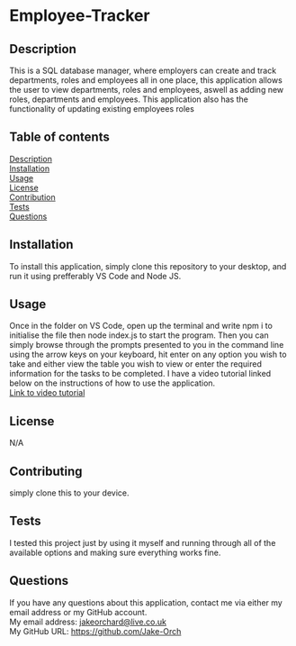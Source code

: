 # Employee-Tracker   
 
## Description  
This is a SQL database manager, where employers can create and track departments, roles and employees all in one place, this application allows the user to view departments, roles and employees, aswell as adding new roles, departments and employees. This application also has the functionality of updating existing employees roles  
## Table of contents
[Description](#description)  
[Installation](#installation)  
[Usage](#usage)  
[License](#license)  
[Contribution](#contribution)  
[Tests](#tests)  
[Questions](#questions)  
## Installation  
To install this application, simply clone this repository to your desktop, and run it using prefferably VS Code and Node JS.
## Usage  
Once in the folder on VS Code, open up the terminal and write npm i to initialise the file then node index.js to start the program. Then you can simply browse through the prompts presented to you in the command line using the arrow keys on your keyboard, hit enter on any option you wish to take and either view the table you wish to view or enter the required information for the tasks to be completed. I have a video tutorial linked below on the instructions of how to use the application.  
[Link to video tutorial](https://drive.google.com/file/d/1UqrXrRoTRIlFtz2UlgX4LF9XSYUMy6R7/view?usp=share_link)

## License  
N/A
## Contributing  
simply clone this to your device.
## Tests  
I tested this project just by using it myself and running through all of the available options and making sure everything works fine.  
## Questions  
If you have any questions about this application, contact me via either my email address or my GitHub account.  
My email address: jakeorchard@live.co.uk  
My GitHub URL: https://github.com/Jake-Orch
